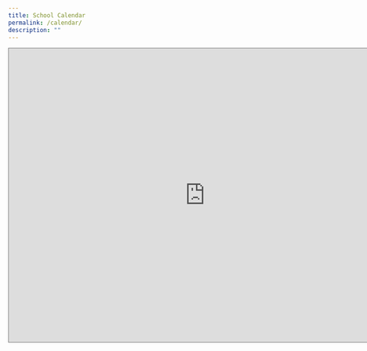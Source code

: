 ```yaml
---
title: School Calendar
permalink: /calendar/
description: ""
---
```

<iframe scrolling="no" frameborder="0" height="600" width="800" style="border:solid 1px #777" src="https://calendar.google.com/calendar/embed?height=600&amp;wkst=1&amp;bgcolor=%23ffffff&amp;ctz=Asia%2FSingapore&amp;src=Y19mMjg1OWJkMGNmNDU5ZDY0YThlODBiNWRjYTA1YzA2Y2RmNTEyOTdhNTcxZjcxYTUxYTE4OGUxZTE2ZDY1YzBkQGdyb3VwLmNhbGVuZGFyLmdvb2dsZS5jb20&amp;src=ZW4uc2luZ2Fwb3JlI2hvbGlkYXlAZ3JvdXAudi5jYWxlbmRhci5nb29nbGUuY29t&amp;color=%23E4C441&amp;color=%23B39DDB"></iframe>